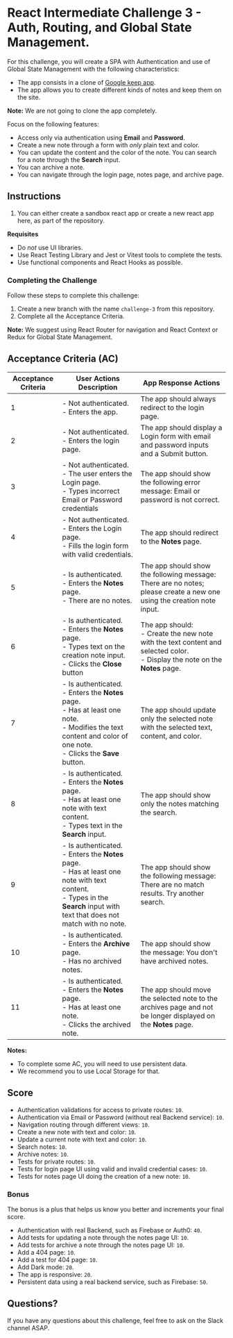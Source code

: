 # React Intermediate Challenge 3 - Auth, Routing, and Global State Management.

For this challenge, you will create a SPA with Authentication and use of Global State Management with the following characteristics:

- The app consists in a clone of [Google keep app](https://keep.google.com/u/0/).
- The app allows you to create different kinds of notes and keep them on the site.

**Note:** We are not going to clone the app completely.

Focus on the following features:

- Access only via authentication using **Email** and **Password**.
- Create a new note through a form with _only_ plain text and color.
- You can update the content and the color of the note.
  You can search for a note through the **Search** input.
- You can archive a note.
- You can navigate through the login page, notes page, and archive page.

## Instructions

1. You can either create a sandbox react app or create a new react app here, as part of the repository.

**Requisites**

- Do _not_ use UI libraries.
- Use React Testing Library and Jest or Vitest tools to complete the tests.
- Use functional components and React Hooks as possible.

### Completing the Challenge

Follow these steps to complete this challenge:

1. Create a new branch with the name `challenge-3` from this repository.
2. Complete all the Acceptance Criteria.

**Note:** We suggest using React Router for navigation and React Context or Redux for Global State Management.

## Acceptance Criteria (AC)

| Acceptance Criteria | User Actions Description                                                                                                                                                         | App Response Actions                                                                                                            |
| ------------------- | -------------------------------------------------------------------------------------------------------------------------------------------------------------------------------- | ------------------------------------------------------------------------------------------------------------------------------- |
| 1                   | - Not authenticated.<br>- Enters the app.                                                                                                                                        | The app should always redirect to the login page.                                                                               |
| 2                   | - Not authenticated.<br>- Enters the login page.                                                                                                                                 | The app should display a Login form with email and password inputs and a Submit button.                                         |
| 3                   | - Not authenticated.<br>- The user enters the Login page.<br>- Types incorrect Email or Password credentials                                                                     | The app should show the following error message: Email or password is not correct.                                              |
| 4                   | - Not authenticated.<br>- Enters the Login page.<br>- Fills the login form with valid credentials.                                                                               | The app should redirect to the **Notes** page.                                                                                  |
| 5                   | - Is authenticated.<br>- Enters the **Notes** page.<br>- There are no notes.                                                                                                     | The app should show the following message: There are no notes; please create a new one using the creation note input.           |
| 6                   | - Is authenticated.<br>- Enters the **Notes** page.<br>- Types text on the creation note input.<br>- Clicks the **Close** button                                                 | The app should:<br>- Create the new note with the text content and selected color.<br>- Display the note on the **Notes** page. |
| 7                   | - Is authenticated.<br>- Enters the **Notes** page.<br>- Has at least one note.<br>- Modifies the text content and color of one note.<br>- Clicks the **Save** button.           | The app should update only the selected note with the selected text, content, and color.                                        |
| 8                   | - Is authenticated.<br>- Enters the **Notes** page.<br>- Has at least one note with text content.<br>- Types text in the **Search** input.                                       | The app should show only the notes matching the search.                                                                         |
| 9                   | - Is authenticated.<br>- Enters the **Notes** page.<br>- Has at least one note with text content.<br>- Types in the **Search** input with text that does not match with no note. | The app should show the following message: There are no match results. Try another search.                                      |
| 10                  | - Is authenticated.<br>- Enters the **Archive** page.<br>- Has no archived notes.                                                                                                | The app should show the message: You don't have archived notes.                                                                 |
| 11                  | - Is authenticated.<br>- Enters the **Notes** page.<br>- Has at least one note.<br>- Clicks the archived note.                                                                   | The app should move the selected note to the archives page and not be longer displayed on the **Notes** page.                   |

**Notes:**

- To complete some AC, you will need to use persistent data.
- We recommend you to use Local Storage for that.

## Score

- Authentication validations for access to private routes: `10`.
- Authentication via Email or Password (without real Backend service): `10`.
- Navigation routing through different views: `10`.
- Create a new note with text and color: `10`.
- Update a current note with text and color: `10`.
- Search notes: `10`.
- Archive notes: `10`.
- Tests for private routes: `10`.
- Tests for login page UI using valid and invalid credential cases: `10`.
- Tests for notes page UI doing the creation of a new note: `10`.

### Bonus

The bonus is a plus that helps us know you better and increments your final score.

- Authentication with real Backend, such as Firebase or Auth0: `40`.
- Add tests for updating a note through the notes page UI: `10`.
- Add tests for archive a note through the notes page UI: `10`.
- Add a 404 page: `10`.
- Add a test for 404 page: `10`.
- Add Dark mode: `20`.
- The app is responsive: `20`.
- Persistent data using a real backend service, such as Firebase: `50`.

## Questions?

If you have any questions about this challenge, feel free to ask on the Slack channel ASAP.
